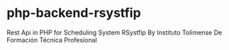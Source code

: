# php-backend-rsystfip

Rest Api in PHP for Scheduling System RSystfip By Instituto Tolimense De Formación Técnica Profesional
